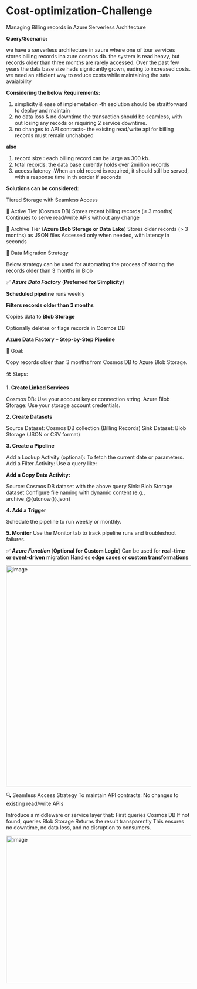 # Cost-optimization-Challenge
Managing Billing records in Azure Serverless Architecture

**Query/Scenario:**

we have a serverless architecture in azure where one of tour services stores billing records ina zure cosmos db. the system is read heavy, but records older than three months are rarely accessed. Over the past few years the data base size hads signiicantly grown, eading to increased costs. we need an efficient way to reduce costs while maintaining the sata avaialbility 

**Considering the below Requirements:**
1. simplicity & ease of implemetation -th esolution should be straitforward to deploy and maintain
2. no data loss & no downtime the transaction should be seamless, with out losing any recods or requiring 2 service downtime.
3. no changes to API contracts- the exisitng read/write api for billing records must remain unchabged
   
**also** 

1. record size : each billing record can be large as 300 kb.
2. total records: the data base curently holds over 2million records 
3. access latency :When an old record is required, it should still be served, with a response time in th eorder if seconds

**Solutions can be considered:**

Tiered Storage with Seamless Access

🔹 Active Tier (Cosmos DB)
Stores recent billing records (≤ 3 months)
Continues to serve read/write APIs without any change

🔹 Archive Tier (**Azure Blob Storage or Data Lake**)
Stores older records (> 3 months) as JSON files
Accessed only when needed, with latency in seconds

🔄 Data Migration Strategy

 Below strategy can be used for automating the process of storing the records older than 3 months in Blob
 
✅ **_Azure Data Factory_** (**Preferred for Simplicity**)

**Scheduled pipeline** runs weekly

**Filters records older than 3 months**

Copies data to **Blob Storage**

Optionally deletes or flags records in Cosmos DB


**Azure Data Factory** – **Step-by-Step Pipeline**

🎯 Goal:

Copy records older than 3 months from Cosmos DB to Azure Blob Storage.


🛠️ Steps:

**1. Create Linked Services**

Cosmos DB: Use your account key or connection string.
Azure Blob Storage: Use your storage account credentials.

**2. Create Datasets**

Source Dataset: Cosmos DB collection (Billing Records)
Sink Dataset: Blob Storage (JSON or CSV format)

**3. Create a Pipeline**

Add a Lookup Activity (optional): To fetch the current date or parameters.
Add a Filter Activity:
Use a query like:

**Add a Copy Data Activity:**

Source: Cosmos DB dataset with the above query
Sink: Blob Storage dataset
Configure file naming with dynamic content (e.g., archive_@{utcnow()}.json)

**4. Add a Trigger**

Schedule the pipeline to run weekly or monthly.

**5. Monitor**
Use the Monitor tab to track pipeline runs and troubleshoot failures.

✅ **_Azure Function_** (**Optional for Custom Logic**)
Can be used for **real-time or event-driven** migration
Handles **edge cases or custom transformations**

<img width="900" height="600" alt="image" src="https://github.com/user-attachments/assets/bee3f24f-76a6-4502-9442-c164274b20e9" />


🔍 Seamless Access Strategy
To maintain API contracts:
No changes to existing read/write APIs

Introduce a middleware or service layer that:
First queries Cosmos DB
If not found, queries Blob Storage
Returns the result transparently
This ensures no downtime, no data loss, and no disruption to consumers.

<img width="900" height="400" alt="image" src="https://github.com/user-attachments/assets/7898bf33-f3d9-490d-8933-24e046df344f" />
